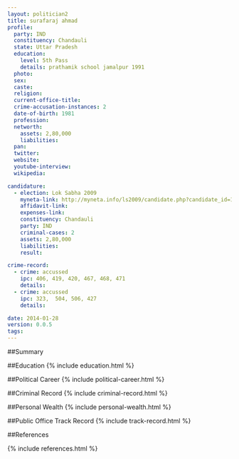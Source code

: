 ```yaml
---
layout: politician2
title: surafaraj ahmad
profile: 
  party: IND
  constituency: Chandauli
  state: Uttar Pradesh
  education: 
    level: 5th Pass
    details: prathamik school jamalpur 1991
  photo: 
  sex: 
  caste: 
  religion: 
  current-office-title: 
  crime-accusation-instances: 2
  date-of-birth: 1981
  profession: 
  networth: 
    assets: 2,80,000
    liabilities: 
  pan: 
  twitter: 
  website: 
  youtube-interview: 
  wikipedia: 

candidature: 
  - election: Lok Sabha 2009
    myneta-link: http://myneta.info/ls2009/candidate.php?candidate_id=1882
    affidavit-link: 
    expenses-link: 
    constituency: Chandauli 
    party: IND
    criminal-cases: 2
    assets: 2,80,000
    liabilities: 
    result:  

crime-record: 
  - crime: accussed
    ipc: 406, 419, 420, 467, 468, 471
    details:  
  - crime: accussed
    ipc: 323,  504, 506, 427
    details:  

date: 2014-01-28
version: 0.0.5
tags: 
---
```

##Summary


##Education
{% include education.html %}


##Political Career
{% include political-career.html %}


##Criminal Record
{% include criminal-record.html %}


##Personal Wealth
{% include personal-wealth.html %}


##Public Office Track Record
{% include track-record.html %}


##References


{% include references.html %}